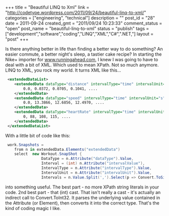 +++
title = "Beautiful LINQ to Xml"
link = "http://codetype.wordpress.com/2011/09/24/beautiful-linq-to-xml/"
categories = ["engineering", "technical"]
description = ""
post_id = "28"
date = 2011-09-24
created_gmt = "2011/09/24 10:23:33"
comment_status = "open"
post_name = "beautiful-linq-to-xml"
status = "publish"
tags = ["development","software","coding","LINQ","XML","C#",".NET,"]
layout = "post"
+++

Is there anything better in life than finding a better way to do something? An easier commute, a better night's sleep, a tastier cake recipe? In starting the Nike+ importer for www.runningahead.com, I knew I was going to have to deal with a bit of XML. Which used to mean XPath. Not so much anymore. LINQ to XML, you rock my world. It turns XML like this...
``` xml
 <extendedDataList>
 	<extendedData dataType="distance" intervalType="time" intervalUnit="s" intervalValue="10">
 		0.0, 0.0372, 0.0705, 0.1041, ....
 	</extendedData>
 	<extendedData dataType="speed" intervalType="time" intervalUnit="s" intervalValue="10">
 		0.0, 13.3866, 12.6856, 12.4970, ....
 	</extendedData>
 	<extendedData dataType="heartRate" intervalType="time" intervalUnit="s" intervalValue="10">
 		0, 88, 108, 115, ....
 	</extendedData>
 </extendedDataList>
```

 With a little bit of code like this:
``` cs
 work.Snapshots =
 	from n in extendedData.Elements("extendedData")
 	select 	new Workout.SnapShot {
 				DataType = n.Attribute("dataType").Value,
 				Interval = (int) n.Attribute("intervalValue"),
 				IntervalType = n.Attribute("intervalType").Value,
 				IntervalUnit = n.Attribute("intervalUnit").Value,
 				Intervals = n.Value.Split(',').Select(p => Convert.ToSingle(p.Trim())) };
```

 into something useful. The best part - no more XPath string literals in your code. 2nd best part - that (int) cast. That isn't really a cast - it's actually an indirect call to Convert.ToInt32. It parses the underlying value contained in the Attribute (or Element), then converts it into the correct type. That's the kind of coding magic I like.
